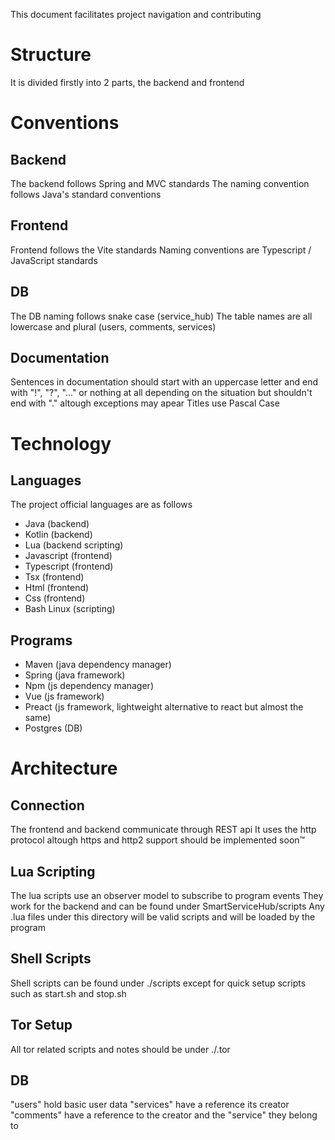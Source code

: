 
This document facilitates project navigation and contributing

# Structure
It is divided firstly into 2 parts, the backend and frontend

# Conventions
## Backend
The backend follows Spring and MVC standards
The naming convention follows Java's standard conventions

## Frontend
Frontend follows the Vite standards
Naming conventions are Typescript / JavaScript standards

## DB
The DB naming follows snake case (service_hub)
The table names are all lowercase and plural (users, comments, services)

## Documentation
Sentences in documentation should start with an uppercase letter and end with "!", "?", "..." or nothing at all depending on the situation but shouldn't end with "." altough exceptions may apear
Titles use Pascal Case

# Technology
## Languages
The project official languages are as follows
- Java (backend)
- Kotlin (backend)
- Lua (backend scripting)
- Javascript (frontend)
- Typescript (frontend)
- Tsx (frontend)
- Html (frontend)
- Css (frontend)
- Bash Linux (scripting)

## Programs
- Maven (java dependency manager)
- Spring (java framework)
- Npm (js dependency manager)
- Vue (js framework)
- Preact (js framework, lightweight alternative to react but almost the same)
- Postgres (DB)

# Architecture
## Connection
The frontend and backend communicate through REST api 
It uses the http protocol altough https and http2 support should be implemented soon™

## Lua Scripting
The lua scripts use an observer model to subscribe to program events
They work for the backend and can be found under SmartServiceHub/scripts
Any .lua files under this directory will be valid scripts and will be loaded by the program

## Shell Scripts
Shell scripts can be found under ./scripts except for quick setup scripts such as start.sh and stop.sh

## Tor Setup
All tor related scripts and notes should be under ./.tor

## DB
"users" hold basic user data 
"services" have a reference its creator
"comments" have a reference to the creator and the "service" they belong to


